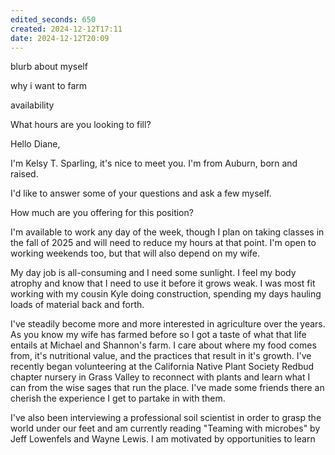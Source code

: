```yaml
---
edited_seconds: 650
created: 2024-12-12T17:11
date: 2024-12-12T20:09
---
```


blurb about myself

why i want to farm

availability



What hours are you looking to fill?


Hello Diane,

I'm Kelsy T. Sparling, it's nice to meet you. I'm from Auburn, born and raised. 

I'd like to answer some of your questions and ask a few myself. 

How much are you offering for this position? 

I'm available to work any day of the week, though I plan on taking classes in the fall of 2025 and will need to reduce my hours at that point. I'm open to working weekends too, but that will also depend on my wife.

My day job is all-consuming and I need some sunlight. I feel my body atrophy and know that I need to use it before it grows weak. I was most fit working with my cousin Kyle doing construction, spending my days hauling loads of material back and forth.

I've steadily become more and more interested in agriculture over the years. As you know my wife has farmed before so I got a taste of what that life entails at Michael and Shannon's farm. I care about where my food comes from, it's nutritional value, and the practices that result in it's growth. I've recently began volunteering at the California Native Plant Society Redbud chapter nursery in Grass Valley to reconnect with plants and learn what I can from the wise sages that run the place. I've made some friends there an cherish the experience I get to partake in with them.

I've also been interviewing a professional soil scientist in order to grasp the world under our feet and am currently reading "Teaming with microbes" by Jeff Lowenfels and Wayne Lewis. I am motivated by opportunities to learn




